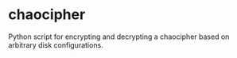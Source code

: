 # chaocipher
Python script for encrypting and decrypting a chaocipher based on arbitrary disk configurations.

